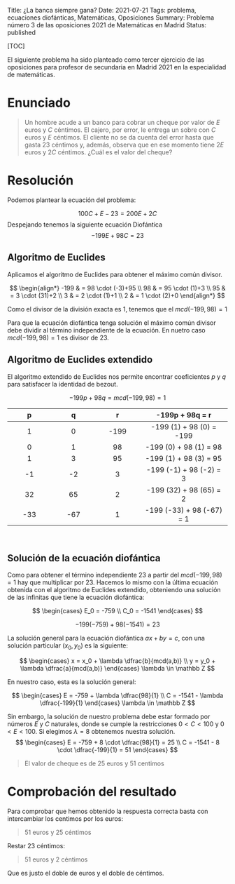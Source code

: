 Title: ¿La banca siempre gana?
Date: 2021-07-21
Tags: problema, ecuaciones diofánticas, Matemáticas, Oposiciones
Summary: Problema número 3 de las oposiciones 2021 de Matemáticas en Madrid
Status: published

[TOC]

El siguiente problema ha sido planteado como tercer ejercicio de las oposiciones para profesor de secundaria en Madrid 2021 en la especialidad de matemáticas.

# Enunciado #

> Un hombre acude a un banco para cobrar un cheque por valor de $E$ euros y $C$ céntimos. El cajero, por error, le entrega un sobre con $C$ euros y $E$ céntimos. El cliente no se da cuenta del error hasta que gasta 23 céntimos y, además, observa que en ese momento tiene $2E$ euros y $2C$ céntimos. ¿Cuál es el valor del cheque?

# Resolución #

Podemos plantear la ecuación del problema:

$$ 100C+E-23 = 200E+2C $$ Despejando tenemos la siguiente ecuación Diofántica $$ -199E+98C = 23 $$

## Algoritmo de Euclides

Aplicamos el algoritmo de Euclides para obtener el máximo común divisor.

$$ \begin{align*} -199 & = 98 \cdot (-3)+95 \\ 98 & = 95 \cdot (1)+3 \\ 95 & = 3 \cdot (31)+2 \\ 3 & = 2 \cdot (1)+1 \\
2 & = 1 \cdot (2)+0 \end{align*} $$

Como el divisor de la división exacta es $1$, tenemos que el $mcd(-199, 98) = 1$

Para que la ecuación diofántica tenga solución el máximo común divisor debe dividir al término independiente de la
ecuación. En nuetro caso $mcd(-199, 98) = 1$ es divisor de $23$.

## Algoritmo de Euclides extendido

El algoritmo extendido de Euclides nos permite encontrar coeficientes $p$ y $q$ para satisfacer la identidad de bezout.

$$ -199p+98q = mcd(-199, 98) = 1 $$


<!---
| p | q | r | -199p+98q=r |
|:---:|:---:|:---:|:-----------------------------:|
| 1 | 0 | -199 | -199(1)+98(0) = -199 |
| 0 | 1 | 98 |  -199(0)+98(1) = 98 |
| 1 | 3 | 95 |  -199(1)+98(3) = 95 |
| -1 | -2 | 3 |  -199(-1)+98(-2) = 3 |
| 32 | 65 | 2 |  -199(32)+98(65) = 2 |
| -33 | -67 | 1 |  -199(-33)+98(-67) = 1 |
-->

<table style="width: 100%">
    <colgroup>
       <col style="width: 20%;">
       <col style="width: 20%;">
       <col style="width: 20%;">
       <col style="width: 40%;">
    </colgroup>
    <thead>
        <tr>
            <th align="center">p</th>
            <th align="center">q</th>
            <th align="center">r</th>
            <th align="center">-199p + 98q = r</th>
        </tr>
    </thead>
    <tbody>
    <tr>
        <td align="center">1</td>
        <td align="center">0</td>
        <td align="center">-199</td>
        <td align="center">-199 (1) + 98 (0) = -199</td>
    </tr>
    <tr>
        <td align="center">0</td>
        <td align="center">1</td>
        <td align="center">98</td>
        <td align="center">-199 (0) + 98 (1) = 98</td>
    </tr>
    <tr>
        <td align="center">1</td>
        <td align="center">3</td>
        <td align="center">95</td>
        <td align="center">-199 (1) + 98 (3) = 95</td>
    </tr>
    <tr>
        <td align="center">-1</td>
        <td align="center">-2</td>
        <td align="center">3</td>
        <td align="center">-199 (-1) + 98 (-2) = 3</td>
    </tr>
    <tr>
        <td align="center">32</td>
        <td align="center">65</td>
        <td align="center">2</td>
        <td align="center">-199 (32) + 98 (65) = 2</td>
    </tr>
    <tr>
        <td align="center">-33</td>
        <td align="center">-67</td>
        <td align="center">1</td>
        <td align="center">-199 (-33) + 98 (-67) = 1</td>
    </tr>
    </tbody>
</table>

<br/>

## Solución de la ecuación diofántica

Como para obtener el término independiente $23$ a partir del $mcd(-199, 98) = 1$ hay que multiplicar por $23$. Hacemos lo mismo con la última ecuación obtenida con el algoritmo de Euclides extendido, obteniendo una solución de las infinitas que tiene la ecuación diofántica:

$$
\begin{cases}
    E_0 = -759 \\
    C_0 = -1541
\end{cases}
$$

$$
-199 (-759) + 98 (-1541) = 23
$$

La solución general para la ecuación diofántica $ax+by=c$, con una solución particular $(x_0, y_0)$ es la siguiente:

$$
\begin{cases}
x = x_0 + \lambda \dfrac{b}{mcd(a,b)} \\
y = y_0 + \lambda \dfrac{a}{mcd(a,b)}
\end{cases}
\lambda \in \mathbb Z
$$

En nuestro caso, esta es la solución general:

$$
\begin{cases}
E = -759 + \lambda \dfrac{98}{1} \\
C = -1541 - \lambda \dfrac{-199}{1}
\end{cases}
\lambda \in \mathbb Z
$$

Sin embargo, la solución de nuestro problema debe estar formado por números $E$ y $C$ naturales, donde se cumple la restricciones $0 < C < 100$ y $0 < E < 100$.
Si elegimos $\lambda = 8$ obtenemos nuestra solución.
$$
\begin{cases}
E = -759 + 8 \cdot \dfrac{98}{1} = 25 \\
C = -1541 - 8 \cdot \dfrac{-199}{1} = 51
\end{cases}
$$

>El valor de cheque es de $25$ euros y $51$ centimos

# Comprobación del resultado
Para comprobar que hemos obtenido la respuesta correcta basta con intercambiar los centimos por los euros:
>$51$ euros y $25$ céntimos
 
Restar 23 céntimos:

>$51$ euros y $2$ céntimos
 
Que es justo el doble de euros y el doble de céntimos.
